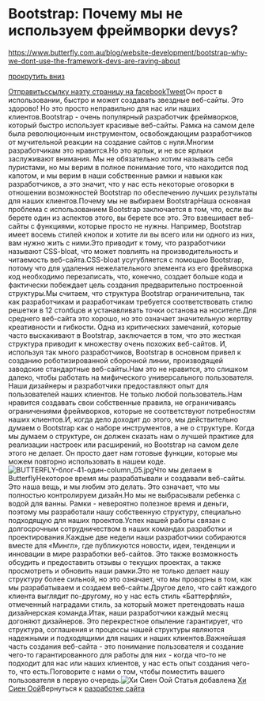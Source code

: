 # Bootstrap: Почему мы не используем фреймворки devys?

https://www.butterfly.com.au/blog/website-development/bootstrap-why-we-dont-use-the-framework-devs-are-raving-about

[прокрутить вниз]()

[Отправить](mailto:?subject=I%20wanted%20you%20to%20see%20this%20site&body=Check%20out%20this%20site%20https://www.butterfly.com.au/blog/website-development/bootstrap-why-we-dont-use-the-framework-devs-are-raving-about)[ссылку на](javascript:void(0))[эту страницу на facebook](javascript:void(0))[Tweet](http://twitter.com/share?text=check%20it%20out%20this%20awesome%20blog%20&url=https://www.butterfly.com.au/blog/website-development/bootstrap-why-we-dont-use-the-framework-devs-are-raving-about)Он прост в использовании, быстро и может создавать звездные веб-сайты. Это здорово! Но это просто неправильно для нас или наших клиентов.Bootstrap - очень популярный разработчик фреймворков, который быстро использует красивые веб-сайты. Рамка на самом деле была революционным инструментом, освобождающим разработчиков от мучительной реакции на создание сайтов с нуля.Многим разработчикам это нравится.Но это ярлык, и не все ярлыки заслуживают внимания. Мы не обязательно хотим называть себя пуристами, но мы верим в полное понимание того, что находится под капотом, и мы верим в наши собственные рамки и навыки как разработчиков, а это значит, что у нас есть некоторые оговорки в отношении возможностей Bootstrap по обеспечению лучших результаты для наших клиентов.Почему мы не выбираем BootstrapНаша основная проблема с использованием Bootstrap заключается в том, что, если вы берете один из аспектов этого, вы берете все это. Это взвешивает веб-сайты с функциями, которые просто не нужны. Например, Bootstrap имеет восемь стилей кнопок и хотите ли вы всего или ни одного из них, вам нужно жить с ними.Это приводит к тому, что разработчики называют CSS-bloat, что может повлиять на производительность и читаемость веб-сайта.CSS-bloat усугубляется с помощью Bootstrap, потому что для удаления нежелательного элемента из его фреймворка код необходимо перезаписать, что, конечно, создает больше кода и фактически побеждает цель создания предварительно построенной структуры.Мы считаем, что структура Bootstrap ограничительна, так как разработчикам и разработчикам требуется соответствовать стилю решетки в 12 столбцов и устанавливать точки останова на носителе.Для среднего веб-сайта это хорошо, но это означает значительную жертву креативности и гибкости. Одна из критических замечаний, которые часто выскакивают в Bootstrap, заключается в том, что это жесткая структура приводит к множеству очень похожих веб-сайтов. И, используя так много разработчиков, Bootstrap в основном привел к созданию роботизированной сборочной линии, производящей заводские стандартные веб-сайты.Нам это не нравится, это слишком далеко, чтобы работать на мифического универсального пользователя. Наши дизайнеры и разработчики предоставляют опыт для пользователей наших клиентов. Не только любой пользователь.Нам нравится создавать свои собственные правила, не ограничиваясь ограничениями фреймворков, которые не соответствуют потребностям наших клиентов.И, когда дело доходит до этого, мы действительно думаем о Bootstrap как о наборе инструментов, а не о структуре. Когда мы думаем о структуре, он должен сказать нам о лучшей практике для реализации настроек или расширений, но Bootstrap на самом деле этого не делает. Он просто дает нам готовые функции, которые мы можем повторно использовать в нашем коде.![BUTTERFLY-блог-41-один-column_05.jpg](https://www.butterfly.com.au/sites/default/files/images/blog/no-bootstrap/BUTTERFLY-blog-41-one-column_05.jpg)Что мы делаем в ButterflyНекоторое время мы разрабатывали и создавали веб-сайты. Это наша вещь, и мы любим это делать. Это означает, что мы полностью контролируем дизайн.Но мы не выбрасывали ребенка с водой для ванны. Рамки - невероятно полезное время и деньги, поэтому мы разработали нашу собственную структуру, специально подходящую для наших проектов.Успех нашей работы связан с долгосрочным сотрудничеством в наших командах разработки и проектирования.Каждые две недели наши разработчики собираются вместе для «Мингл», где публикуются новости, идеи, тенденции и инновации в мире разработки веб-сайтов. Это также возможность обсудить и предоставить отзывы о текущих проектах, а также просмотреть и обновить наши рамки.Это не только делает нашу структуру более сильной, но это означает, что мы проворны в том, как мы разрабатываем и создаем веб-сайты.Другое дело, что сайт каждого клиента выглядит по-другому, но у нас есть стиль «Баттерфляй», отмеченный наградами стиль, за который может претендовать наша дизайнерская команда.Итак, наши разработчики каждый месяц догоняют дизайнеров. Это перекрестное опыление гарантирует, что структура, соглашения и процессы нашей структуры являются надежными и подходящими для наших и наших клиентов.Важнейшая часть создания веб-сайта - это понимание пользователя и создание чего-то гарантированного для работы для них - когда что-то не подходит для нас или наших клиентов, у нас есть опыт создания чего-то, что есть.Поговорите с нами о том, чтобы поместить вашего пользователя в первую очередь.![Хи Сиен Оой](https://www.butterfly.com.au/sites/default/files/pictures/2017-07/heesien-blog.png) Статья добавлена [Хи Сиен Оой](https://www.butterfly.com.au/blog/blogger/heesien)Вернуться к [разработке сайта](https://www.butterfly.com.au/blog/website-development) 